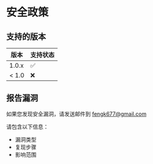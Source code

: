 # 安全政策

## 支持的版本

| 版本 | 支持状态 |
| ---- | -------- |
| 1.0.x | ✅ |
| < 1.0 | ❌ |

## 报告漏洞

如果您发现安全漏洞，请发送邮件到 fengk677@gmail.com

请包含以下信息：
- 漏洞类型
- 复现步骤
- 影响范围 